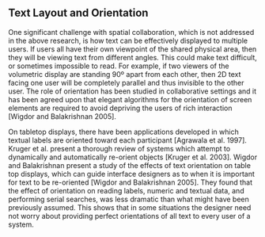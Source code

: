## Text Layout and Orientation

One significant challenge with spatial collaboration, which is not addressed in the above research, is how text can be effectively displayed to multiple users. If users all have their own viewpoint of the shared physical area, then they will be viewing text from different angles. This could make text difficult, or sometimes impossible to read. For example, if two viewers of the volumetric display are standing 90º apart from each other, then 2D text facing one user will be completely parallel and thus invisible to the other user. The role of orientation has been studied in collaborative settings and it has been agreed upon that elegant algorithms for the orientation of screen elements are required to avoid depriving the users of rich interaction [Wigdor and Balakrishnan 2005].

On tabletop displays, there have been applications developed in which textual labels are oriented toward each participant [Agrawala et al. 1997]. Kruger et al. present a thorough review of systems which attempt to dynamically and automatically re-orient objects [Kruger et al. 2003]. Wigdor and Balakrishnan present a study of the effects of text orientation on table top displays, which can guide interface designers as to when it is important for text to be re-oriented [Wigdor and Balakrishnan 2005]. They found that the effect of orientation on reading labels, numeric and textual data, and performing serial searches, was less dramatic than what might have been previously assumed. This shows that in some situations the designer need not worry about providing perfect orientations of all text to every user of a system.